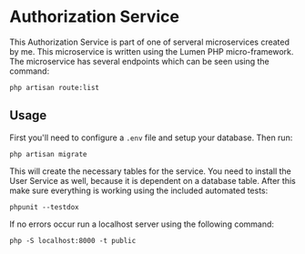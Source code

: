 # Authorization Service

This Authorization Service is part of one of serveral microservices created by me. This microservice is written using the Lumen PHP micro-framework. The microservice has several endpoints which can be seen using the command:
```
php artisan route:list
```

## Usage

First you'll need to configure a `.env` file and setup your database. Then run:

```
php artisan migrate
```

This will create the necessary tables for the service. You need to install the User Service as well, because it is dependent on a database table. After this make sure everything is working using the included automated tests:
```
phpunit --testdox
```
If no errors occur run a localhost server using the following command:
```
php -S localhost:8000 -t public
```
